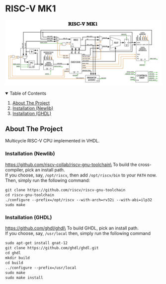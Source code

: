# RISC-V MK1
![Board_3D_TOP.png](inkscape/cpu_diagram.png)


<!-- TABLE OF CONTENTS -->
<details open="open">
  <summary>Table of Contents</summary>
  <ol>
    <li><a href="#about-the-project">About The Project</a></li>
    <li><a href="#installation-newlib">Installation (Newlib)</a></li>
    <li><a href="#installation-ghdl">Installation (GHDL)</a></li>
  </ol>
</details>


<!-- ABOUT THE PROJECT -->
## About The Project
Multicycle RISC-V CPU implemented in VHDL.


<!-- COMPILING GCC -->
### Installation (Newlib)

https://github.com/riscv-collab/riscv-gnu-toolchain\
To build the cross-compiler, pick an install path.\
If you choose, say, `/opt/riscv`, then add `/opt/riscv/bin` to your `PATH` now.\
Then, simply run the following command:

    git clone https://github.com/riscv/riscv-gnu-toolchain
    cd riscv-gnu-toolchain
    ./configure --prefix=/opt/riscv --with-arch=rv32i --with-abi=ilp32
    sudo make


<!-- COMPILING GHDL -->
### Installation (GHDL)

https://github.com/ghdl/ghdl\
To build GHDL, pick an install path.\
If you choose, say, `/usr/local` then, simply run the following command

    sudo apt-get install gnat-12
    git clone https://github.com/ghdl/ghdl.git
    cd ghdl
    mkdir build
    cd build
    ../configure --prefix=/usr/local
    sudo make
    sudo make install